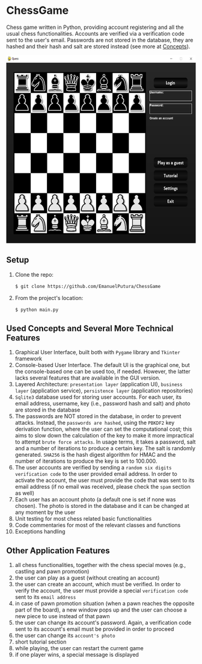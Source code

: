# ChessGame
Chess game written in Python, providing account registering and all the usual chess functionalities. Accounts are verified via a verification code sent to the user's email.
Passwords are not stored in the database, they are hashed and their hash and salt are stored instead (see more at [Concepts](#concepts)).

<p align="center"> <img src="https://github.com/EmanuelPutura/ChessGame/blob/main/git_images/main_menu.png" height="500"/> </p>


## Setup
 1. Clone the repo:
    ```sh
    $ git clone https://github.com/EmanuelPutura/ChessGame
    ```
 2. From the project's location:
    ```sh
    $ python main.py
    ```


## Used Concepts and Several More Technical Features <a name="concepts"></a>
1. Graphical User Interface, built both with ```Pygame``` library and ```Tkinter``` framework
2. Console-based User Interface. The default UI is the graphical one, but the console-based one can be used too, if needed. However, the latter lacks several features that are available in the GUI version.
3. Layered Architecture: ```presentation layer``` (application UI), ```business layer``` (application service), ```persistence layer``` (application repositories)
4. ```Sqlite3``` database used for storing user accounts. For each user, its email address, username, key (i.e., password hash and salt) and photo are stored in the database
5. The passwords are NOT stored in the database, in order to prevent attacks. Instead, the ```passwords are hashed```, using the ```PBKDF2``` key derivation function, where the user can set the computational cost; this aims to slow down the calculation of the key to make it more impractical to attempt ```brute force attacks```. In usage terms, it takes a password, salt and a number of iterations to produce a certain key. The salt is randomly generated. ```SHA256``` is the hash digest algorithm for HMAC and the number of iterations to produce the key is set to 100.000.
6. The user accounts are verified by sending a ```random six digits verification code``` to the user provided email address. In order to activate the account, the user must provide the code that was sent to its email address (if no email was received, please check the ```spam``` section as well)
7. Each user has an account photo (a default one is set if none was chosen). The photo is stored in the database and it can be changed at any moment by the user
8. Unit testing for most chess related basic functionalities
9. Code commentaries for most of the relevant classes and functions
10. Exceptions handling


## Other Application Features
1. all chess functionalities, together with the chess special moves (e.g., castling and pawn promotion)
2. the user can play as a guest (without creating an account)
3. the user can create an account, which must be verified. In order to verify the account, the user must provide a special ```verification code``` sent to its ```email address```
4. in case of pawn promotion situation (when a pawn reaches the opposite part of the board), a new window pops up and the user can choose a new piece to use instead of that pawn
5. the user can change its account's password. Again, a verification code sent to its account's email must be provided in order to proceed
6. the user can change its ```account's photo```
7. short tutorial section
8. while playing, the user can restart the current game
9. if one player wins, a special message is displayed
